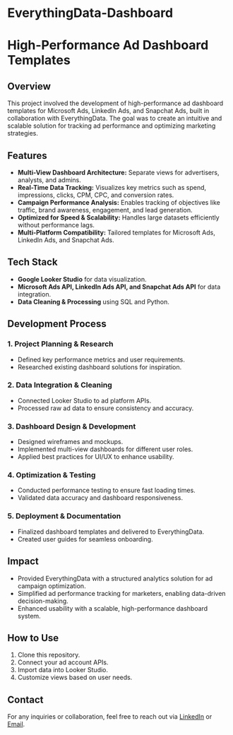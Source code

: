 # EverythingData-Dashboard

# High-Performance Ad Dashboard Templates

## Overview
This project involved the development of high-performance ad dashboard templates for Microsoft Ads, LinkedIn Ads, and Snapchat Ads, built in collaboration with EverythingData. The goal was to create an intuitive and scalable solution for tracking ad performance and optimizing marketing strategies.

## Features
- **Multi-View Dashboard Architecture:** Separate views for advertisers, analysts, and admins.
- **Real-Time Data Tracking:** Visualizes key metrics such as spend, impressions, clicks, CPM, CPC, and conversion rates.
- **Campaign Performance Analysis:** Enables tracking of objectives like traffic, brand awareness, engagement, and lead generation.
- **Optimized for Speed & Scalability:** Handles large datasets efficiently without performance lags.
- **Multi-Platform Compatibility:** Tailored templates for Microsoft Ads, LinkedIn Ads, and Snapchat Ads.

## Tech Stack
- **Google Looker Studio** for data visualization.
- **Microsoft Ads API, LinkedIn Ads API, and Snapchat Ads API** for data integration.
- **Data Cleaning & Processing** using SQL and Python.

## Development Process
### 1. **Project Planning & Research**
- Defined key performance metrics and user requirements.
- Researched existing dashboard solutions for inspiration.

### 2. **Data Integration & Cleaning**
- Connected Looker Studio to ad platform APIs.
- Processed raw ad data to ensure consistency and accuracy.

### 3. **Dashboard Design & Development**
- Designed wireframes and mockups.
- Implemented multi-view dashboards for different user roles.
- Applied best practices for UI/UX to enhance usability.

### 4. **Optimization & Testing**
- Conducted performance testing to ensure fast loading times.
- Validated data accuracy and dashboard responsiveness.

### 5. **Deployment & Documentation**
- Finalized dashboard templates and delivered to EverythingData.
- Created user guides for seamless onboarding.

## Impact
- Provided EverythingData with a structured analytics solution for ad campaign optimization.
- Simplified ad performance tracking for marketers, enabling data-driven decision-making.
- Enhanced usability with a scalable, high-performance dashboard system.

## How to Use
1. Clone this repository.
2. Connect your ad account APIs.
3. Import data into Looker Studio.
4. Customize views based on user needs.

## Contact
For any inquiries or collaboration, feel free to reach out via [LinkedIn](linkedin.com/in/john-fashola-67a149228/) or [Email](fashjohn04@gmail.com).
